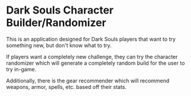 # Dark Souls Character Builder/Randomizer

This is an application designed for Dark Souls players that
want to try something new, but don't know what to try.

If players want a completely new challenge, they can try the
character randomizer which will generate a completely random build
for the user to try in-game.

Additionally, there is the gear recommender which will recommend
weapons, armor, spells, etc. based off their stats.